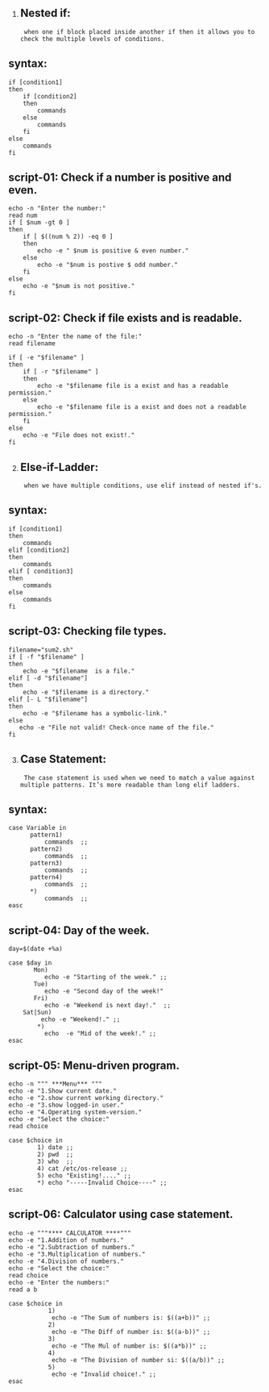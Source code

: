 1) Nested if:
   ----------
		when one if block placed inside another if then it allows you to check the multiple levels of conditions.

syntax:
-------

	if [condition1]
	then 
	    if [condition2]
	    then 
	        commands
	    else
	        commands
	    fi
	else
	    commands
	fi


script-01: Check if a number is positive and even.
----------

	echo -n "Enter the number:"
	read num
	if [ $num -gt 0 ]
	then
	    if [ $((num % 2)) -eq 0 ]
	    then
	        echo -e " $num is positive & even number."
	    else
	        echo -e "$num is postive $ odd number."
	    fi
	else
	    echo -e "$num is not positive."
	fi


script-02: Check if file exists and is readable.
----------

	echo -n "Enter the name of the file:"
	read filename
	
	if [ -e "$filename" ]
	then
	    if [ -r "$filename" ]
	    then
	        echo -e "$filename file is a exist and has a readable permission."
	    else
	        echo -e "$filename file is a exist and does not a readable permission."
	    fi
	else
	    echo -e "File does not exist!."
	fi

2) Else-if-Ladder:
   ---------------
		when we have multiple conditions, use elif instead of nested if's.

syntax:
-------

	if [condition1]
	then
	    commands
	elif [condition2]
	then
	    commands
	elif [ condition3]
	then
	    commands
	else
	    commands
	fi


script-03: Checking file types.
----------

	filename="sum2.sh"
	if [ -f "$filename" ]
	then 
	    echo -e "$filename  is a file."
	elif [ -d "$filename"]
	then
	    echo -e "$filename is a directory."
	elif [-	L "$filename"]
	then 
	    echo -e "$filename has a symbolic-link."
	else
	   echo -e "File not valid! Check-once name of the file."
	fi

3) Case Statement:
   ---------------
		The case statement is used when we need to match a value against multiple patterns. It’s more readable than long elif ladders.

syntax:
------
	case Variable in
	      pattern1)
	          commands  ;;
	      pattern2)
	          commands  ;;
	      pattern3)
	          commands  ;;
	      pattern4)
	          commands  ;;
	      *)
	          commands  ;;
	easc


script-04: Day of the week.
----------
	day=$(date +%a)
	
	case $day in
	       Mon) 
		      echo -e "Starting of the week." ;;
		   Tue)
		      echo -e "Second day of the week!"
	       Fri) 
		      echo -e "Weekend is next day!."  ;;
		Sat|Sun)
		     echo -e "Weekend!." ;;
		    *)
			  echo  -e "Mid of the week!." ;;
	esac
	   

script-05: Menu-driven program.
----------

	echo -n """ ***Menu*** """
	echo -e "1.Show current date."
	echo -e "2.show current working directory."
	echo -e "3.show logged-in user."
	echo -e "4.Operating system-version."
	echo -e "Select the choice:"
	read choice
	
	case $choice in
	        1) date ;;
	        2) pwd  ;;
	        3) who  ;;
	        4) cat /etc/os-release ;;
	        5) echo "Existing!...." ;;
	        *) echo "-----Invalid Choice----" ;;
	esac


script-06: Calculator using case statement.
---------

	echo -e """**** CALCULATOR ****"""
	echo -e "1.Addition of numbers."
	echo -e "2.Subtraction of numbers."
	echo -e "3.Multiplication of numbers."
	echo -e "4.Division of numbers."
	echo -e "Select the choice:"
	read choice
	echo -e "Enter the numbers:"
	read a b
	
	case $choice in
	           1)
	            echo -e "The Sum of numbers is: $((a+b))" ;;
	           2)
	            echo -e "The Diff of number is: $((a-b))" ;;
	           3)
	            echo -e "The Mul of number is: $((a*b))" ;;
	           4)
	            echo -e "The Division of number si: $((a/b))" ;;
	           5)
	            echo -e "Invalid choice!." ;;
	esac

	
